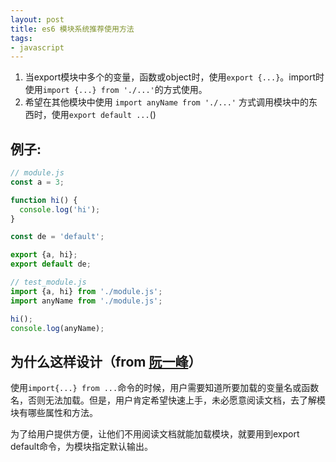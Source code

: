 ```yaml
---
layout: post
title: es6 模块系统推荐使用方法
tags:
- javascript
---
```


1. 当export模块中多个的变量，函数或object时，使用`export {...}`。import时使用`import {...} from './...'`的方式使用。
2. 希望在其他模块中使用 `import anyName from './...'` 方式调用模块中的东西时，使用`export default ...`()

## 例子:

```javascript
// module.js
const a = 3;

function hi() {
  console.log('hi');
}

const de = 'default';

export {a, hi};
export default de;
```

```javascript
// test_module.js
import {a, hi} from './module.js';
import anyName from './module.js';

hi();
console.log(anyName);
```

## 为什么这样设计（from [阮一峰](http://es6.ruanyifeng.com/#docs/module)）

使用`import{...} from ...`命令的时候，用户需要知道所要加载的变量名或函数名，否则无法加载。但是，用户肯定希望快速上手，未必愿意阅读文档，去了解模块有哪些属性和方法。

为了给用户提供方便，让他们不用阅读文档就能加载模块，就要用到export default命令，为模块指定默认输出。
